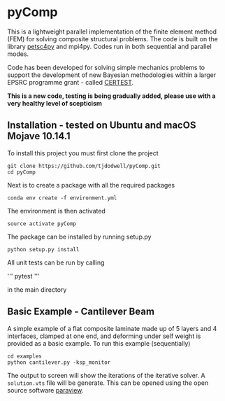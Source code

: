 # pyComp

This is a lightweight parallel implementation of the finite element method (FEM) for solving composite structural problems. The code is built on the library [petsc4py](https://bitbucket.org/petsc/petsc4py/src/master/) and mpi4py. Codes run in both sequential and parallel modes.

Code has been developed for solving simple mechanics problems to support the development of new Bayesian methodologies within a larger EPSRC programme grant - called [CERTEST](https://www.composites-certest.com).

**This is a new code, testing is being gradually added, please use with a very healthy level of scepticism**

## Installation - tested on Ubuntu and macOS Mojave 10.14.1

To install this project you must first clone the project

```
git clone https://github.com/tjdodwell/pyComp.git
cd pyComp
```

Next is to create a package with all the required packages

```
conda env create -f environment.yml
```

The environment is then activated

```
source activate pyComp
```

The package can be installed by running setup.py

```
python setup.py install
```

All unit tests can be run by calling

'''
pytest
'''

in the main directory

## Basic Example - Cantilever Beam

A simple example of a flat composite laminate made up of 5 layers and 4 interfaces, clamped at one end, and deforming under self weight is provided as a basic example. To run this example (sequentially)

```
cd examples
python cantilever.py -ksp_monitor
```

The output to screen will show the iterations of the iterative solver. A `solution.vts` file will be generate. This can be opened using the open source software [paraview](https://www.paraview.org).
